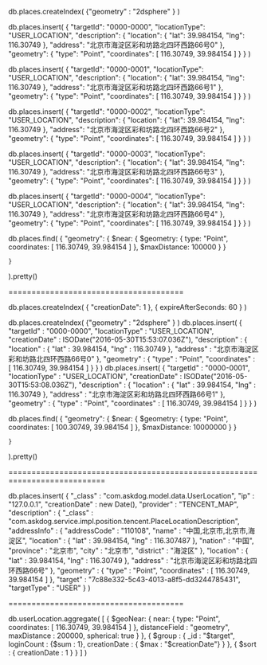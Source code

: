 db.places.createIndex(
    {"geometry" : "2dsphere" }
)

db.places.insert(
	{
	    "targetId": "0000-0000",
	    "locationType": "USER_LOCATION",
	    "description": {
		"location": {
		    "lat": 39.984154,
		    "lng": 116.30749
		},
		"address": "北京市海淀区彩和坊路北四环西路66号0"
	    },
	    "geometry": {
		"type": "Point",
		"coordinates": [
		    116.30749,
		    39.984154
		]
	    }
	}
)

db.places.insert(
	{
	    "targetId": "0000-0001",
	    "locationType": "USER_LOCATION",
	    "description": {
		"location": {
		    "lat": 39.984154,
		    "lng": 116.30749
		},
		"address": "北京市海淀区彩和坊路北四环西路66号1"
	    },
	    "geometry": {
		"type": "Point",
		"coordinates": [
		    116.30749,
		    39.984154
		]
	    }
	}
)

db.places.insert(
	{
	    "targetId": "0000-0002",
	    "locationType": "USER_LOCATION",
	    "description": {
		"location": {
		    "lat": 39.984154,
		    "lng": 116.30749
		},
		"address": "北京市海淀区彩和坊路北四环西路66号2"
	    },
	    "geometry": {
		"type": "Point",
		"coordinates": [
		    116.30749,
		    39.984154
		]
	    }
	}
)

db.places.insert(
	{
	    "targetId": "0000-0003",
	    "locationType": "USER_LOCATION",
	    "description": {
		"location": {
		    "lat": 39.984154,
		    "lng": 116.30749
		},
		"address": "北京市海淀区彩和坊路北四环西路66号3"
	    },
	    "geometry": {
		"type": "Point",
		"coordinates": [
		    116.30749,
		    39.984154
		]
	    }
	}
)

db.places.insert(
	{
	    "targetId": "0000-0004",
	    "locationType": "USER_LOCATION",
	    "description": {
		"location": {
		    "lat": 39.984154,
		    "lng": 116.30749
		},
		"address": "北京市海淀区彩和坊路北四环西路66号4"
	    },
	    "geometry": {
		"type": "Point",
		"coordinates": [
		    116.30749,
		    39.984154
		]
	    }
	}
)



db.places.find(
    {
            "geometry": {
                $near: {
                    $geometry: {
                        type: "Point",
                        coordinates: [
                            116.30749,
                            39.984154
                        ]
                    },
                    $maxDistance: 100000
                }
            }

    }
).pretty()

======================================

db.places.createIndex( { "creationDate": 1 }, { expireAfterSeconds: 60 } )

db.places.createIndex(
    {"geometry" : "2dsphere" }
)
db.places.insert(
	{
	    "targetId" : "0000-0000",
	    "locationType" : "USER_LOCATION",
	    "creationDate" : ISODate("2016-05-30T15:53:07.036Z"),
	    "description" : {
		"location" : {
		    "lat" : 39.984154,
		    "lng" : 116.30749
		},
		"address" : "北京市海淀区彩和坊路北四环西路66号0"
	    },
	    "geometry" : {
		"type" : "Point",
		"coordinates" : [ 
		    116.30749, 
		    39.984154
		]
	    }
	}
)
db.places.insert(
	{
	    "targetId" : "0000-0001",
	    "locationType" : "USER_LOCATION",
	    "creationDate" : ISODate("2016-05-30T15:53:08.036Z"),
	    "description" : {
		"location" : {
		    "lat" : 39.984154,
		    "lng" : 116.30749
		},
		"address" : "北京市海淀区彩和坊路北四环西路66号1"
	    },
	    "geometry" : {
		"type" : "Point",
		"coordinates" : [ 
		    116.30749, 
		    39.984154
		]
	    }
	}
)

db.places.find(
    {
            "geometry": {
                $near: {
                    $geometry: {
                        type: "Point",
                        coordinates: [
                            100.30749,
                            39.984154
                        ]
                    },
                    $maxDistance: 10000000
                }
            }

    }
).pretty()



===========================================================================

db.places.insert(
{
    "_class" : "com.askdog.model.data.UserLocation",
    "ip" : "127.0.0.1",
    "creationDate" : new Date(),
    "provider" : "TENCENT_MAP",
    "description" : {
        "_class" : "com.askdog.service.impl.position.tencent.PlaceLocationDescription",
        "addressInfo" : {
            "addressCode" : "110108",
            "name" : "中国,北京市,北京市,海淀区",
            "location" : {
                "lat" : 39.984154,
                "lng" : 116.307487
            },
            "nation" : "中国",
            "province" : "北京市",
            "city" : "北京市",
            "district" : "海淀区"
        },
        "location" : {
            "lat" : 39.984154,
            "lng" : 116.30749
        },
        "address" : "北京市海淀区彩和坊路北四环西路66号"
    },
    "geometry" : {
        "type" : "Point",
        "coordinates" : [ 
            116.30749, 
            39.984154
        ]
    },
    "target" : "7c88e332-5c43-4013-a8f5-dd3244785431",
    "targetType" : "USER"
}
)

======================================

db.userLocation.aggregate(
   [
        {
             $geoNear: {
                near: { type: "Point", coordinates: [ 116.30749, 39.984154 ] },
                distanceField : "geometry",
                maxDistance : 200000,
                spherical: true
             }
        },
        {
            $group : {
                _id : "$target", 
                loginCount : {$sum : 1},
                creationDate : { $max : "$creationDate"}
            }
        },
        { 
            $sort : { 
                creationDate : 1 
            } 
        }
    ]
)

